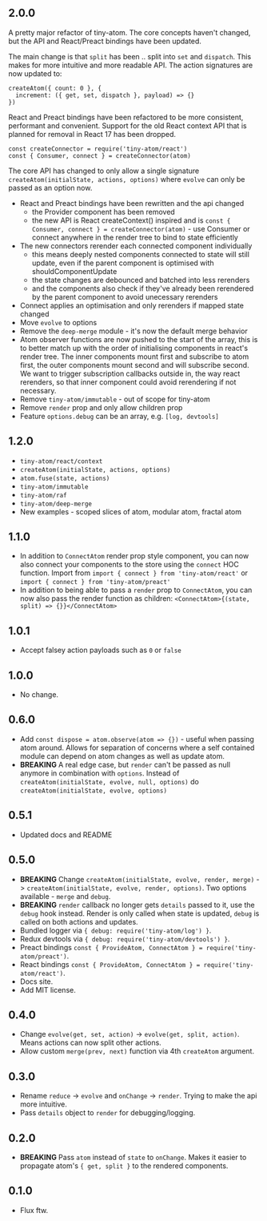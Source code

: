 ## 2.0.0

A pretty major refactor of tiny-atom. The core concepts haven't changed, but the API and React/Preact bindings have been updated.

The main change is that `split` has been .. split into `set` and `dispatch`. This makes for more intuitive and more readable API. The action signatures are now updated to:

```
createAtom({ count: 0 }, {
  increment: ({ get, set, dispatch }, payload) => {}
})
```

React and Preact bindings have been refactored to be more consistent, performant and convenient. Support for the old React context API that is planned for removal in React 17 has been dropped.

```
const createConnector = require('tiny-atom/react')
const { Consumer, connect } = createConnector(atom)
```

The core API has changed to only allow a single signature `createAtom(initialState, actions, options)` where `evolve` can only be passed as an option now.

* React and Preact bindings have been rewritten and the api changed
    - the Provider component has been removed
    - the new API is React createContext() inspired and is `const { Consumer, connect } = createConnector(atom)` - use Consumer or connect anywhere in the render tree to bind to state efficiently
* The new connectors rerender each connected component individually
    - this means deeply nested components connected to state will still update, even if the parent component is optimised with shouldComponentUpdate
    - the state changes are debounced and batched into less rerenders
    - and the components also check if they've already been rerendered by the parent component to avoid unecessary rerenders
* Connect applies an optimisation and only rerenders if mapped state changed
* Move `evolve` to options
* Remove the `deep-merge` module - it's now the default merge behavior
* Atom observer functions are now pushed to the start of the array, this is to better match up with the order of initialising components in react's render tree. The inner components mount first and subscribe to atom first, the outer components mount second and will subscribe second. We want to trigger subscription callbacks outside in, the way react rerenders, so that inner component could avoid rerendering if not necessary.
* Remove `tiny-atom/immutable` - out of scope for tiny-atom
* Remove `render` prop and only allow children prop
* Feature `options.debug` can be an array, e.g. `[log, devtools]`

## 1.2.0

* `tiny-atom/react/context`
* `createAtom(initialState, actions, options)`
* `atom.fuse(state, actions)`
* `tiny-atom/immutable`
* `tiny-atom/raf`
* `tiny-atom/deep-merge`
* New examples - scoped slices of atom, modular atom, fractal atom

## 1.1.0

* In addition to `ConnectAtom` render prop style component, you can now also connect your components to the store using the `connect` HOC function. Import from `import { connect } from 'tiny-atom/react'` or `import { connect } from 'tiny-atom/preact'`
* In addition to being able to pass a `render` prop to `ConnectAtom`, you can now also pass the render function as children: `<ConnectAtom>{(state, split) => {}}</ConnectAtom>`

## 1.0.1

* Accept falsey action payloads such as `0` or `false`

## 1.0.0

* No change.

## 0.6.0

* Add `const dispose = atom.observe(atom => {})` - useful when passing atom around. Allows for separation of concerns where a self contained module can depend on atom changes as well as update atom.
* **BREAKING** A real edge case, but `render` can't be passed as null anymore in combination with `options`. Instead of `createAtom(initialState, evolve, null, options)` do `createAtom(initialState, evolve, options)`

## 0.5.1

* Updated docs and README

## 0.5.0

* **BREAKING** Change `createAtom(initialState, evolve, render, merge)` -> `createAtom(initialState, evolve, render, options)`. Two options available - `merge` and `debug`.
* **BREAKING** `render` callback no longer gets `details` passed to it, use the `debug` hook instead. Render is only called when state is updated, `debug` is called on both actions and updates.
* Bundled logger via `{ debug: require('tiny-atom/log') }`.
* Redux devtools via `{ debug: require('tiny-atom/devtools') }`.
* Preact bindings `const { ProvideAtom, ConnectAtom } = require('tiny-atom/preact')`.
* React bindings `const { ProvideAtom, ConnectAtom } = require('tiny-atom/react')`.
* Docs site.
* Add MIT license.

## 0.4.0

* Change `evolve(get, set, action)` -> `evolve(get, split, action)`. Means actions can now split other actions.
* Allow custom `merge(prev, next)` function via 4th `createAtom` argument.

## 0.3.0

* Rename `reduce` -> `evolve` and `onChange` -> `render`. Trying to make the api more intuitive.
* Pass `details` object to `render` for debugging/logging.

## 0.2.0

* **BREAKING** Pass `atom` instead of `state` to `onChange`. Makes it easier to propagate atom's `{ get, split }` to the rendered components.

## 0.1.0

* Flux ftw.

